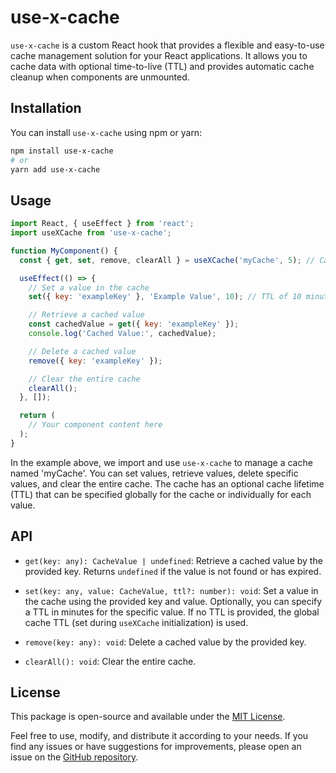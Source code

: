 # use-x-cache

`use-x-cache` is a custom React hook that provides a flexible and easy-to-use cache management solution for your React applications. It allows you to cache data with optional time-to-live (TTL) and provides automatic cache cleanup when components are unmounted.

## Installation

You can install `use-x-cache` using npm or yarn:

```sh
npm install use-x-cache
# or
yarn add use-x-cache
```

## Usage

```javascript
import React, { useEffect } from 'react';
import useXCache from 'use-x-cache';

function MyComponent() {
  const { get, set, remove, clearAll } = useXCache('myCache', 5); // Cache with 5 minutes TTL

  useEffect(() => {
    // Set a value in the cache
    set({ key: 'exampleKey' }, 'Example Value', 10); // TTL of 10 minutes for this value

    // Retrieve a cached value
    const cachedValue = get({ key: 'exampleKey' });
    console.log('Cached Value:', cachedValue);

    // Delete a cached value
    remove({ key: 'exampleKey' });

    // Clear the entire cache
    clearAll();
  }, []);

  return (
    // Your component content here
  );
}
```

In the example above, we import and use `use-x-cache` to manage a cache named 'myCache'. You can set values, retrieve values, delete specific values, and clear the entire cache. The cache has an optional cache lifetime (TTL) that can be specified globally for the cache or individually for each value.

## API

- `get(key: any): CacheValue | undefined`: Retrieve a cached value by the provided key. Returns `undefined` if the value is not found or has expired.

- `set(key: any, value: CacheValue, ttl?: number): void`: Set a value in the cache using the provided key and value. Optionally, you can specify a TTL in minutes for the specific value. If no TTL is provided, the global cache TTL (set during `useXCache` initialization) is used.

- `remove(key: any): void`: Delete a cached value by the provided key.

- `clearAll(): void`: Clear the entire cache.

## License

This package is open-source and available under the [MIT License](https://opensource.org/licenses/MIT).

Feel free to use, modify, and distribute it according to your needs. If you find any issues or have suggestions for improvements, please open an issue on the [GitHub repository](https://github.com/your-username/use-x-cache).
